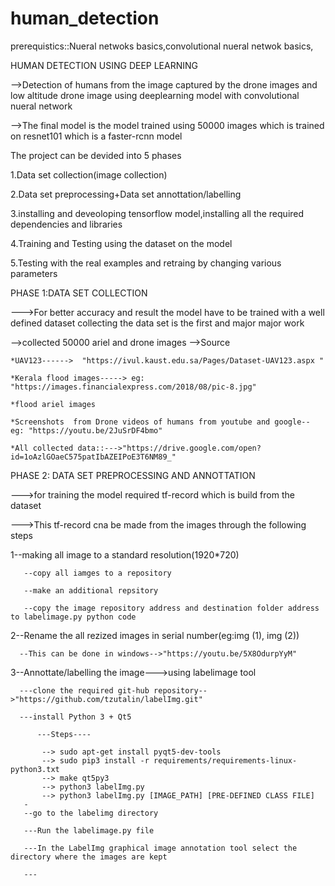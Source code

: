 # human_detection

prerequistics::Nueral netwoks basics,convolutional nueral netwok basics,

HUMAN DETECTION USING DEEP LEARNING

 -->Detection of humans from the image captured by the drone images and low altitude drone image using deeplearning model with convolutional nueral network

-->The final model is the model trained using 50000 images which is trained on resnet101 which is a faster-rcnn model

The project can be devided into 5 phases

1.Data set collection(image collection)

2.Data set preprocessing+Data set annottation/labelling

3.installing and deveoloping tensorflow model,installing all the required dependencies and libraries

4.Training and Testing using the dataset on the model

5.Testing with the real examples and retraing by changing various parameters



PHASE 1:DATA SET COLLECTION 

--->For better accuracy and result the model have to be trained with a well defined dataset collecting the data set is the first and major major work

-->collected  50000 ariel and drone images
-->Source
    
    *UAV123------>  "https://ivul.kaust.edu.sa/Pages/Dataset-UAV123.aspx "
    
    *Kerala flood images-----> eg: "https://images.financialexpress.com/2018/08/pic-8.jpg"
    
    *flood ariel images
    
    *Screenshots  from Drone videos of humans from youtube and google-- eg: "https://youtu.be/2JuSrDF4bmo"
    
    *All collected data::--->"https://drive.google.com/open?id=1oAzlGOaeC575patIbAZEIPoE3T6NM89_"
    
PHASE  2: DATA SET PREPROCESSING AND ANNOTTATION

--->for training the model required tf-record which is build from the dataset

--->This tf-record cna be made from the images through the following steps

   1--making all image to a standard resolution(1920*720)
      
       --copy all iamges to a repository
       
       --make an additional repsitory
       
       --copy the image repository address and destination folder address to labelimage.py python code
       
   2--Rename the all rezized images in serial number(eg:img (1), img (2))
  
      --This can be done in windows-->"https://youtu.be/5X8OdurpYyM"

   3--Annottate/labelling the image--->using labelimage tool

      ---clone the required git-hub repository-->"https://github.com/tzutalin/labelImg.git"
     
      ---install Python 3 + Qt5 
           
          ---Steps----
           
           --> sudo apt-get install pyqt5-dev-tools
           --> sudo pip3 install -r requirements/requirements-linux-python3.txt
           --> make qt5py3
           --> python3 labelImg.py
           --> python3 labelImg.py [IMAGE_PATH] [PRE-DEFINED CLASS FILE]
       -
       --go to the labelimg directory
       
       ---Run the labelimage.py file
       
       ---In the LabelImg graphical image annotation tool select the directory where the images are kept
       
       ---




 
 
 



